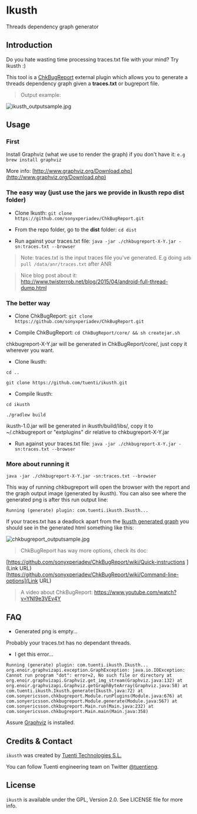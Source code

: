 Ikusth
======

Threads dependency graph generator

Introduction
------------

Do you hate wasting time processing traces.txt file with your mind? Try Ikusth :)

This tool is a [ChkBugReport](https://github.com/sonyxperiadev/ChkBugReport) external plugin which allows you to generate a threads dependency graph given a **traces.txt** or bugreport file.

> Output example:


![ikusth_outputsample.jpg](example/ikusth_outputsample.jpg)

Usage
-----

### First

Install Graphviz (what we use to render the graph) if you don't have it:
``
e.g brew install graphviz
``

More info: [http://www.graphviz.org/Download.php](http://www.graphviz.org/Download.php)

### The easy way (just use the jars we provide in Ikusth repo dist folder)



* Clone Ikusth:
``
git clone https://github.com/sonyxperiadev/ChkBugReport.git
``

* From the repo folder, go to the **dist** folder:
``
cd dist
``

* Run against your traces.txt file:
``
java -jar ./chkbugreport-X-Y.jar -sn:traces.txt --browser
``

>Note:
traces.txt is the input traces file you've generated.
E.g doing
``
adb pull /data/anr/traces.txt
``
 after ANR

>Nice blog post about it: http://www.twisterrob.net/blog/2015/04/android-full-thread-dump.html

### The better way

* Clone ChkBugReport:
``
git clone https://github.com/sonyxperiadev/ChkBugReport.git
``

* Compile ChkBugReport:
``
cd ChkBugReport/core/ && sh createjar.sh
``

chkbugreport-X-Y.jar will be generated in ChkBugReport/core/, just copy it wherever you want.

* Clone Ikusth:

``
cd ..
``

``
git clone https://github.com/tuenti/ikusth.git
``

* Compile Ikusth:

``
cd ikusth
``

``
./gradlew build
``
      
ikusth-1.0.jar will be generated in ikusth/build/libs/, copy it to ~/.chkbugreport or "extplugins" dir relative to chkbugreport-X-Y.jar

* Run against your traces.txt file:
``
java -jar ./chkbugreport-X-Y.jar -sn:traces.txt --browser
``

### More about running it ###

``
java -jar ./chkbugreport-X-Y.jar -sn:traces.txt --browser
``

This way of running chkbugreport will open the browser with the report and the graph output image (generated by ikusth).
You can also see where the generated png is after this run output line:

``
Running (generate) plugin: com.tuenti.ikusth.Ikusth...
``

If your traces.txt has a deadlock apart from the [Ikusth generated graph](example/ikusth_outputsample.jpg) you should see in the generated html something like this:

![chkbugreport_outputsample.jpg](example/chkbugreport_outputsample.jpg)

> ChkBugReport has way more options, check its doc:

[https://github.com/sonyxperiadev/ChkBugReport/wiki/Quick-instructions
](Link URL)[https://github.com/sonyxperiadev/ChkBugReport/wiki/Command-line-options](Link URL)

> A video about ChkBugReport: https://www.youtube.com/watch?v=YNI9e3VEv4Y

FAQ
---

* Generated png is empty...

Probably your traces.txt has no dependant threads.

* I get this error...

``
Running (generate) plugin: com.tuenti.ikusth.Ikusth...
org.enoir.graphvizapi.exception.GraphException: java.io.IOException: Cannot run program "dot": error=2, No such file or directory
	at org.enoir.graphvizapi.Graphviz.get_img_stream(Graphviz.java:132)
	at org.enoir.graphvizapi.Graphviz.getGraphByteArray(Graphviz.java:58)
	at com.tuenti.ikusth.Ikusth.generate(Ikusth.java:72)
	at com.sonyericsson.chkbugreport.Module.runPlugins(Module.java:676)
	at com.sonyericsson.chkbugreport.Module.generate(Module.java:567)
	at com.sonyericsson.chkbugreport.Main.run(Main.java:232)
	at com.sonyericsson.chkbugreport.Main.main(Main.java:358)
``

Assure [Graphviz](http://www.graphviz.org/Download..php) is installed.

Credits & Contact
-----------------

`ikusth` was created by [Tuenti Technologies S.L.](http://github.com/tuenti)

You can follow Tuenti engineering team on Twitter [@tuentieng](http://twitter.com/tuentieng).

License
-------

`ikusth` is available under the GPL, Version 2.0. See LICENSE file
for more info.
